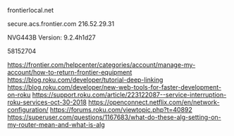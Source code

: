 frontierlocal.net

secure.acs.frontier.com
216.52.29.31	

NVG443B Version: 9.2.4h1d27

58152704

https://frontier.com/helpcenter/categories/account/manage-my-account/how-to-return-frontier-equipment
https://blog.roku.com/developer/tutorial-deep-linking
https://blog.roku.com/developer/new-web-tools-for-faster-development-on-roku
https://support.roku.com/article/223122087--service-interruption-roku-services-oct-30-2018
https://openconnect.netflix.com/en/network-configuration/
https://forums.roku.com/viewtopic.php?t=40892
https://superuser.com/questions/1167683/what-do-these-alg-setting-on-my-router-mean-and-what-is-alg
